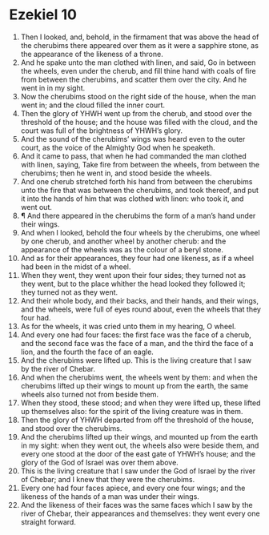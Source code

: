 ﻿# Ezekiel 10
1. Then I looked, and, behold, in the firmament that was above the head of the cherubims there appeared over them as it were a sapphire stone, as the appearance of the likeness of a throne. 
2. And he spake unto the man clothed with linen, and said, Go in between the wheels, even under the cherub, and fill thine hand with coals of fire from between the cherubims, and scatter them over the city. And he went in in my sight. 
3. Now the cherubims stood on the right side of the house, when the man went in; and the cloud filled the inner court. 
4. Then the glory of YHWH went up from the cherub, and stood over the threshold of the house; and the house was filled with the cloud, and the court was full of the brightness of YHWH’s glory. 
5. And the sound of the cherubims’ wings was heard even to the outer court, as the voice of the Almighty God when he speaketh. 
6. And it came to pass, that when he had commanded the man clothed with linen, saying, Take fire from between the wheels, from between the cherubims; then he went in, and stood beside the wheels. 
7. And one cherub stretched forth his hand from between the cherubims unto the fire that was between the cherubims, and took thereof, and put it into the hands of him that was clothed with linen: who took it, and went out. 
8. ¶ And there appeared in the cherubims the form of a man’s hand under their wings. 
9. And when I looked, behold the four wheels by the cherubims, one wheel by one cherub, and another wheel by another cherub: and the appearance of the wheels was as the colour of a beryl stone. 
10. And as for their appearances, they four had one likeness, as if a wheel had been in the midst of a wheel. 
11. When they went, they went upon their four sides; they turned not as they went, but to the place whither the head looked they followed it; they turned not as they went. 
12. And their whole body, and their backs, and their hands, and their wings, and the wheels, were full of eyes round about, even the wheels that they four had. 
13. As for the wheels, it was cried unto them in my hearing, O wheel. 
14. And every one had four faces: the first face was the face of a cherub, and the second face was the face of a man, and the third the face of a lion, and the fourth the face of an eagle. 
15. And the cherubims were lifted up. This is the living creature that I saw by the river of Chebar. 
16. And when the cherubims went, the wheels went by them: and when the cherubims lifted up their wings to mount up from the earth, the same wheels also turned not from beside them. 
17. When they stood, these stood; and when they were lifted up, these lifted up themselves also: for the spirit of the living creature was in them. 
18. Then the glory of YHWH departed from off the threshold of the house, and stood over the cherubims. 
19. And the cherubims lifted up their wings, and mounted up from the earth in my sight: when they went out, the wheels also were beside them, and every one stood at the door of the east gate of YHWH’s house; and the glory of the God of Israel was over them above. 
20. This is the living creature that I saw under the God of Israel by the river of Chebar; and I knew that they were the cherubims. 
21. Every one had four faces apiece, and every one four wings; and the likeness of the hands of a man was under their wings. 
22. And the likeness of their faces was the same faces which I saw by the river of Chebar, their appearances and themselves: they went every one straight forward. 
